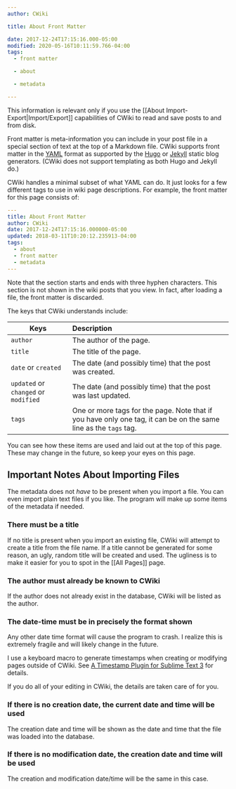 ```yaml
---
author: CWiki

title: About Front Matter

date: 2017-12-24T17:15:16.000-05:00
modified: 2020-05-16T10:11:59.766-04:00
tags:
  - front matter

  - about

  - metadata

---
```


This information is relevant only if you use the [[About Import-Export|Import/Export]] capabilities of CWiki to read and save posts to and from disk.

Front matter is meta-information you can include in your post file in a special section of text at the top of a Markdown file. CWiki supports front matter in the [YAML](http://yaml.org/) format as supported by the [Hugo](https://gohugo.io) or [Jekyll](https://github.com/jekyll/jekyll) static blog generators. (CWiki does not support templating as both Hugo and Jekyll do.)

CWiki handles a minimal subset of what YAML can do. It just looks for a few different tags to use in wiki page descriptions. For example, the front matter for this page consists of:

```yaml
---
title: About Front Matter
author: CWiki
date: 2017-12-24T17:15:16.000000-05:00 
updated: 2018-03-11T10:20:12.235913-04:00
tags:
  - about
  - front matter
  - metadata
---
```

Note that the section starts and ends with three hyphen characters. This section is not shown​ in the wiki posts that you view. In fact, after loading a file, the front matter is discarded.

The keys that CWiki understands include:

 | Keys  |  Description |
 |--------|:------------|
 | `author`  | The author of the page.  |
 | `title`  |  The title of the page. | 
 | `date` or `created`   | The date (and possibly time) that the post was created. |
 | `updated` or `changed`  or `modified`| The date (and possibly time) that the post was last updated. |
 | `tags` | One or more tags for the page. Note that if you have only one tag, it can be on the same line as the `tags` tag.|

You can see how these items are used and laid out at the top of this page. These may change in the future, so keep your eyes on this page.

## Important Notes About Importing Files ##

The metadata does not *have* to be present when you import a file. You can even import plain text files if you like. The program will make up some items of the metadata if needed.

### There must be a title ###
If no title is present when you import an existing file, CWiki will attempt to create a title from the file name. If a title cannot be generated for some reason, an ugly, random title will be created and used. The ugliness is to make it easier for you to spot in the [[All Pages]] page.

### The author must already be known to CWiki ###
If the author does not already exist in the database, CWiki will be listed as the author.

### The date-time must be in precisely​ the format shown ###

Any other date time format will cause the program to crash. I realize this is extremely fragile and will likely change in the ​future.

I use a keyboard macro to generate timestamps when creating or modifying pages outside of CWiki. See [A Timestamp Plugin for Sublime Text 3](https://yo-dave.com/2018/02/10/a-timestamp-plugin-for-sublime-text-3/) for details.

If you do all of your editing in CWiki, the details are taken care of for you.

### If there is no creation date, the current date and time will be used ###
The creation date and time will be shown as the date and time that the file was loaded into the database.

### If there is no modification date, the creation date and time will be used ###
The creation and modification date/time will be the same in this case.